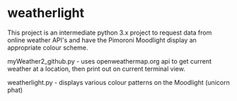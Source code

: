 # weatherlight
This project is an intermediate python 3.x project to request data from online weather API's and have the Pimoroni Moodlight display an appropriate colour scheme.

myWeather2_github.py - uses openweathermap.org api to get current weather at a location, then print out on current terminal view.

weatherlight.py - displays various colour patterns on the Moodlight (unicorn phat)
